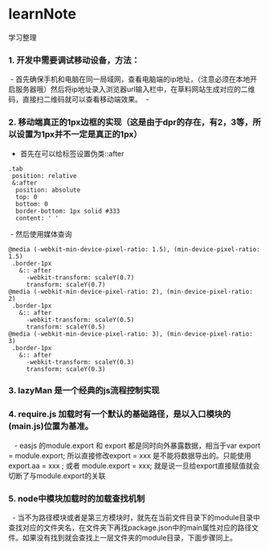 # learnNote
学习整理
### 1. 开发中需要调试移动设备，方法：
  - 首先确保手机和电脑在同一局域网，查看电脑端的ip地址，（注意必须在本地开启服务器哦）然后将ip地址录入浏览器url输入栏中，在草料网站生成对应的二维码，直接扫二维码就可以查看移动端效果。
  - 
### 2. 移动端真正的1px边框的实现（这是由于dpr的存在，有2，3等，所以设置为1px并不一定是真正的1px）
 - 首先在可以给标签设置伪类::after
 
 ```
 .tab
  position: relative
  &:after
   position: absolute
   top: 0
   bottom: 0
   border-bottom: 1px solid #333
   content: ' '
 ```
  - 然后使用媒体查询
 ```
 @media (-webkit-min-device-pixel-ratio: 1.5), (min-device-pixel-ratio: 1.5)
  .border-1px 
    &:: after
      -webkit-transform: scaleY(0.7)
      transform: scaleY(0.7)
@media (-webkit-min-device-pixel-ratio: 2), (min-device-pixel-ratio: 2)
  .border-1px 
    &:: after
      -webkit-transform: scaleY(0.5)
      transform: scaleY(0.5)
@media (-webkit-min-device-pixel-ratio: 3), (min-device-pixel-ratio: 3)
  .border-1px 
    &:: after
      -webkit-transform: scaleY(0.3)
      transform: scaleY(0.3)
 ```
### 3. lazyMan 是一个经典的js流程控制实现
### 4. require.js 加载时有一个默认的基础路径，是以入口模块的(main.js)位置为基准。
    - easjs 的module.export 和 export 都是同时向外暴露数据，相当于var export = module.export; 所以直接修改export = xxx 是不能将数据导出的。只能使用export.aa = xxx ; 或者 module.export = xxx; 就是说一旦给export直接赋值就会切断了与module.export的关联
### 5. node中模块加载时的加载查找机制
   - 当不为路径模块或者是第三方模块时，就先在当前文件目录下的module目录中查找对应的文件夹名，在文件夹下再找package.json中的main属性对应的路径文件。如果没有找到就会查找上一层文件夹的module目录，下面步骤同上。
